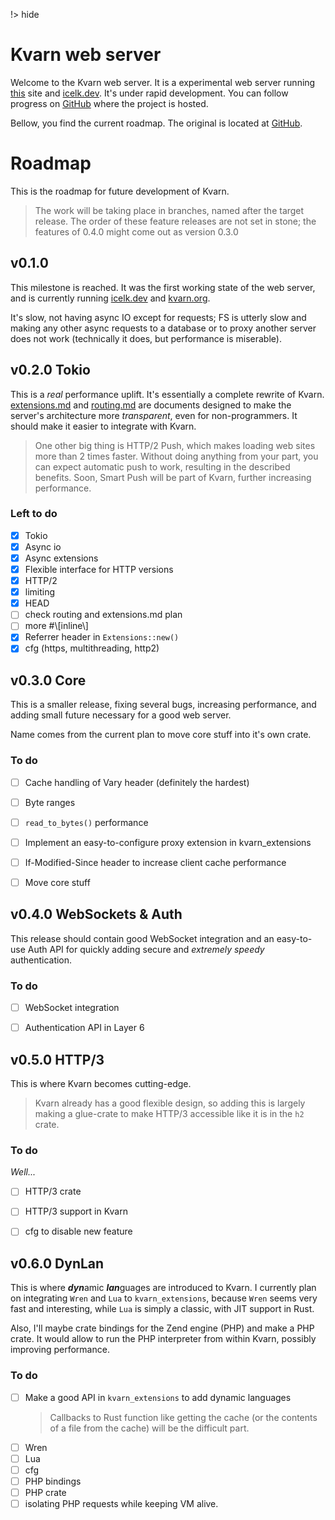 !> hide
<head>
    <title>Kvarn web server</title>
</head>

# Kvarn web server

Welcome to the Kvarn web server. It is a experimental web server running [this](https://kvarn.org) site
and [icelk.dev](https://icelk.dev). It's under rapid development. You can follow progress on [GitHub](https://github.com/Iselk/kvarn/tree/tokio/) where the project is hosted.

Bellow, you find the current roadmap. The original is located at [GitHub](https://github.com/Iselk/kvarn/tree/tokio/roadmap.md).

# Roadmap

This is the roadmap for future development of Kvarn.

> The work will be taking place in branches, named after the target release. The order of these feature releases are not set in stone;
> the features of 0.4.0 might come out as version 0.3.0


## v0.1.0

This milestone is reached. It was the first working state of the web server, and is currently running [icelk.dev](https://icelk.dev) and [kvarn.org](https://kvarn.org).

It's slow, not having async IO except for requests; FS is utterly slow and
making any other async requests to a database or to proxy another server does not work
(technically it does, but performance is miserable).


## v0.2.0 Tokio

This is a *real* performance uplift. It's essentially a complete rewrite of Kvarn.
[extensions.md](https://github.com/Iselk/kvarn/tree/tokio/extensions.md) and [routing.md](https://github.com/Iselk/kvarn/tree/tokio/routing.md) are documents designed to make the server's
architecture more *transparent*, even for non-programmers. It should make it easier to integrate with Kvarn.

> One other big thing is HTTP/2 Push, which makes loading web sites more than 2 times faster.
> Without doing anything from your part, you can expect automatic push to work, resulting in the
> described benefits. Soon, Smart Push will be part of Kvarn, further increasing performance.

### Left to do

- [x] Tokio
- [x] Async io
- [x] Async extensions
- [x] Flexible interface for HTTP versions
- [x] HTTP/2
- [x] limiting
- [x] HEAD
- [ ] check routing and extensions.md plan
- [ ] more #\\[inline\\]
- [x] Referrer header in `Extensions::new()`
- [x] cfg (https, multithreading, http2)

## v0.3.0 Core

This is a smaller release, fixing several bugs, increasing performance, and adding small future necessary for a good web server.

Name comes from the current plan to move core stuff into it's own crate.

### To do

- [ ] Cache handling of Vary header (definitely the hardest)
- [ ] Byte ranges
- [ ] `read_to_bytes()` performance
- [ ] Implement an easy-to-configure proxy extension in kvarn_extensions
- [ ] If-Modified-Since header to increase client cache performance
- [ ] Move core stuff


## v0.4.0 WebSockets & Auth

This release should contain good WebSocket integration and an easy-to-use Auth API
for quickly adding secure and *extremely speedy* authentication.

### To do

- [ ] WebSocket integration
- [ ] Authentication API in Layer 6


## v0.5.0 HTTP/3

This is where Kvarn becomes cutting-edge.

> Kvarn already has a good flexible design, so adding this is largely making
> a glue-crate to make HTTP/3 accessible like it is in the `h2` crate.

### To do

*Well...*

- [ ] HTTP/3 crate
- [ ] HTTP/3 support in Kvarn
- [ ] cfg to disable new feature


## v0.6.0 DynLan

This is where ***dyn***amic ***lan***guages are introduced to Kvarn. I currently plan on integrating `Wren` and `Lua` to `kvarn_extensions`,
because `Wren` seems very fast and interesting, while `Lua` is simply a classic, with JIT support in Rust.

Also, I'll maybe crate bindings for the Zend engine (PHP) and make a PHP crate. It would allow to run the PHP interpreter
from within Kvarn, possibly improving performance.

### To do

- [ ] Make a good API in `kvarn_extensions` to add dynamic languages
    > Callbacks to Rust function like getting the cache
    > (or the contents of a file from the cache) will be the difficult part.
- [ ] Wren
- [ ] Lua
- [ ] cfg
- [ ] PHP bindings
- [ ] PHP crate
- [ ] isolating PHP requests while keeping VM alive.
